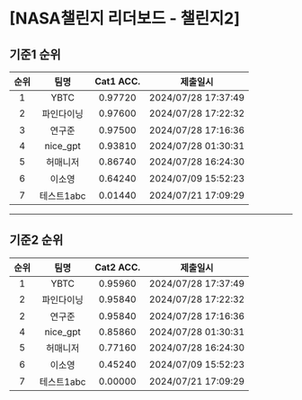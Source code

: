 # [NASA챌린지 리더보드 - 챌린지2]
## 기준1 순위
| 순위 | 팀명 | Cat1 ACC. | 제출일시 |
|:----:|:----:|:-----:|:----:|
| 1 | YBTC | 0.97720 | 2024/07/28 17:37:49 |
| 2 | 파인다이닝 | 0.97600 | 2024/07/28 17:22:32 |
| 3 | 연구준 | 0.97500 | 2024/07/28 17:16:36 |
| 4 | nice_gpt | 0.93810 | 2024/07/28 01:30:31 |
| 5 | 허매니저 | 0.86740 | 2024/07/28 16:24:30 |
| 6 | 이소영 | 0.64240 | 2024/07/09 15:52:23 |
| 7 | 테스트1abc | 0.01440 | 2024/07/21 17:09:29 |
___
## 기준2 순위
| 순위 | 팀명 | Cat2 ACC. | 제출일시 |
|:----:|:----:|:-----:|:----:|
| 1 | YBTC | 0.95960 | 2024/07/28 17:37:49 |
| 2 | 파인다이닝 | 0.95840 | 2024/07/28 17:22:32 |
| 2 | 연구준 | 0.95840 | 2024/07/28 17:16:36 |
| 4 | nice_gpt | 0.85860 | 2024/07/28 01:30:31 |
| 5 | 허매니저 | 0.77160 | 2024/07/28 16:24:30 |
| 6 | 이소영 | 0.45240 | 2024/07/09 15:52:23 |
| 7 | 테스트1abc | 0.00000 | 2024/07/21 17:09:29 |
